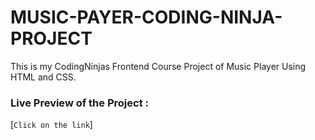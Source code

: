 # MUSIC-PAYER-CODING-NINJA-PROJECT
This is my CodingNinjas Frontend Course Project of Music Player Using HTML and CSS.

### Live Preview of the Project :

[`Click on the link`]
